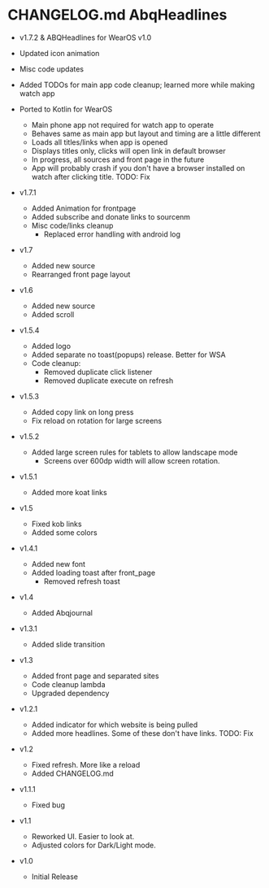 # CHANGELOG.md AbqHeadlines

- v1.7.2 & ABQHeadlines for WearOS v1.0
- Updated icon animation
- Misc code updates
- Added TODOs for main app code cleanup; learned more while making watch app
- Ported to Kotlin for WearOS
  - Main phone app not required for watch app to operate
  - Behaves same as main app but layout and timing are a little different
  - Loads all titles/links when app is opened
  - Displays titles only, clicks will open link in default browser
  - In progress, all sources and front page in the future
  - App will probably crash if you don't have a browser installed on watch after clicking title. TODO: Fix

- v1.7.1
  - Added Animation for frontpage
  - Added subscribe and donate links to sourcenm
  - Misc code/links cleanup
    - Replaced error handling with android log

- v1.7
  - Added new source
  - Rearranged front page layout

- v1.6
  - Added new source
  - Added scroll

- v1.5.4
  - Added logo
  - Added separate no toast(popups) release. Better for WSA
  - Code cleanup:
    - Removed duplicate click listener
    - Removed duplicate execute on refresh

- v1.5.3
  - Added copy link on long press
  - Fix reload on rotation for large screens

- v1.5.2 
  - Added large screen rules for tablets to allow landscape mode
    - Screens over 600dp width will allow screen rotation.

- v1.5.1
  - Added more koat links

- v1.5
  - Fixed kob links
  - Added some colors

- v1.4.1
  - Added new font
  - Added loading toast after front_page
    - Removed refresh toast

- v1.4
  - Added Abqjournal

- v1.3.1
  - Added slide transition

- v1.3
  - Added front page and separated sites
  - Code cleanup lambda
  - Upgraded dependency

- v1.2.1
  - Added indicator for which website is being pulled
  - Added more headlines. Some of these don't have links. TODO: Fix
  
- v1.2 
  - Fixed refresh. More like a reload
  - Added CHANGELOG.md

- v1.1.1
    - Fixed bug

- v1.1
    - Reworked UI. Easier to look at.
    - Adjusted colors for Dark/Light mode.

- v1.0
    - Initial Release